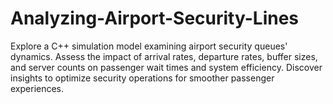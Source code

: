 # Analyzing-Airport-Security-Lines
Explore a C++ simulation model examining airport security queues' dynamics. Assess the impact of arrival rates, departure rates, buffer sizes, and server counts on passenger wait times and system efficiency. Discover insights to optimize security operations for smoother passenger experiences.
